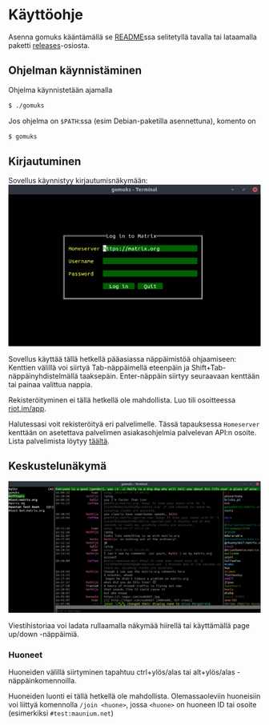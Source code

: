 # Käyttöohje
Asenna gomuks kääntämällä se [README](../README.md)ssa selitetyllä tavalla tai
lataamalla paketti [releases](https://github.com/tulir/gomuks/releases)-osiosta.

## Ohjelman käynnistäminen
Ohjelma käynnistetään ajamalla
```bash
$ ./gomuks
```

Jos ohjelma on `$PATH`:ssa (esim Debian-paketilla asennettuna), komento on
```bash
$ gomuks
```

## Kirjautuminen
Sovellus käynnistyy kirjautumisnäkymään:
![kirjautumisnäkymä](login.png)

Sovellus käyttää tällä hetkellä pääasiassa näppäimistöä ohjaamiseen: Kenttien
välillä voi siirtyä Tab-näppäimellä eteenpäin ja Shift+Tab-näppäinyhdistelmällä
taaksepäin. Enter-näppäin siirtyy seuraavaan kenttään tai painaa valittua nappia.

Rekisteröityminen ei tällä hetkellä ole mahdollista.
Luo tili osoitteessa [riot.im/app](https://riot.im/app/).

Halutessasi voit rekisteröityä eri palvelimelle. Tässä tapauksessa `Homeserver`
kenttään on asetettava palvelimen asiakasohjelmia palvelevan API:n osoite.
Lista palvelimista löytyy [täältä](https://www.hello-matrix.net/public_servers.php).

## Keskustelunäkymä
![keskustelunäkymä](chat.png)

Viestihistoriaa voi ladata rullaamalla näkymää hiirellä tai käyttämällä page
up/down -näppäimiä.

### Huoneet
Huoneiden välillä siirtyminen tapahtuu ctrl+ylös/alas tai alt+ylös/alas
-näppäinkomennoilla.

Huoneiden luonti ei tällä hetkellä ole mahdollista.
Olemassaoleviin huoneisiin voi liittyä komennolla `/join <huone>`, jossa
`<huone>` on huoneen ID tai osoite (esimerkiksi `#test:maunium.net`)

